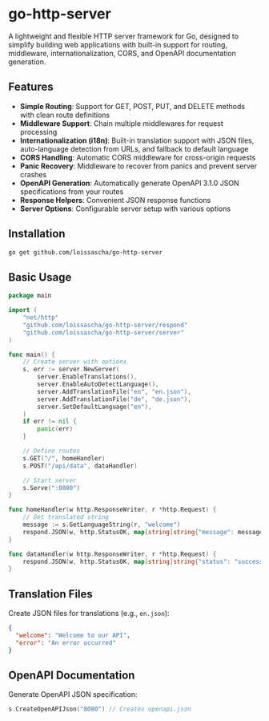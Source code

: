 # go-http-server

A lightweight and flexible HTTP server framework for Go, designed to simplify building web applications with built-in support for routing, middleware, internationalization, CORS, and OpenAPI documentation generation.

## Features

- **Simple Routing**: Support for GET, POST, PUT, and DELETE methods with clean route definitions
- **Middleware Support**: Chain multiple middlewares for request processing
- **Internationalization (i18n)**: Built-in translation support with JSON files, auto-language detection from URLs, and fallback to default language
- **CORS Handling**: Automatic CORS middleware for cross-origin requests
- **Panic Recovery**: Middleware to recover from panics and prevent server crashes
- **OpenAPI Generation**: Automatically generate OpenAPI 3.1.0 JSON specifications from your routes
- **Response Helpers**: Convenient JSON response functions
- **Server Options**: Configurable server setup with various options

## Installation

```bash
go get github.com/loissascha/go-http-server
```

## Basic Usage

```go
package main

import (
    "net/http"
    "github.com/loissascha/go-http-server/respond"
    "github.com/loissascha/go-http-server/server"
)

func main() {
    // Create server with options
    s, err := server.NewServer(
        server.EnableTranslations(),
        server.EnableAutoDetectLanguage(),
        server.AddTranslationFile("en", "en.json"),
        server.AddTranslationFile("de", "de.json"),
        server.SetDefaultLanguage("en"),
    )
    if err != nil {
        panic(err)
    }

    // Define routes
    s.GET("/", homeHandler)
    s.POST("/api/data", dataHandler)

    // Start server
    s.Serve(":8080")
}

func homeHandler(w http.ResponseWriter, r *http.Request) {
    // Get translated string
    message := s.GetLanguageString(r, "welcome")
    respond.JSON(w, http.StatusOK, map[string]string{"message": message})
}

func dataHandler(w http.ResponseWriter, r *http.Request) {
    respond.JSON(w, http.StatusOK, map[string]string{"status": "success"})
}
```

## Translation Files

Create JSON files for translations (e.g., `en.json`):

```json
{
  "welcome": "Welcome to our API",
  "error": "An error occurred"
}
```

## OpenAPI Documentation

Generate OpenAPI JSON specification:

```go
s.CreateOpenAPIJson("8080") // Creates openapi.json
```

